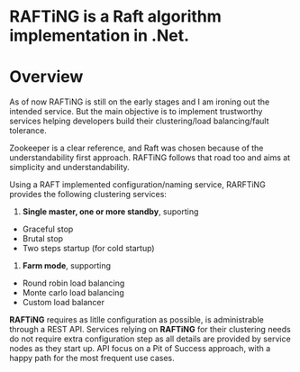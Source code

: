 **RAFTiNG** is a Raft algorithm implementation in .Net.
=======================================================

Overview
========
As of now RAFTiNG is still on the early stages and I am ironing out the intended service. But the main objective is to implement trustworthy services helping developers build their clustering/load balancing/fault tolerance.

Zookeeper is a clear reference, and Raft was chosen because of the understandability first approach. RAFTiNG follows that road too and aims at simplicity and understandability.

Using a RAFT implemented configuration/naming service, RARFTiNG provides the following clustering services:

1. **Single master, one or more standby**, suporting
 * Graceful stop
 * Brutal stop
 * Two steps startup (for cold startup)
1. **Farm mode**, supporting
 * Round robin load balancing
 * Monte carlo load balancing
 * Custom load balancer

**RAFTiNG** requires as litlle configuration as possible, is administrable through a REST API.
Services relying on **RAFTiNG** for their clustering needs do not require extra configuration step as all details are provided by service nodes as they start up. API focus on a Pit of Success approach, with a happy path for the most frequent use cases.


